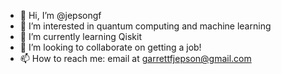- 👋 Hi, I’m @jepsongf
- 👀 I’m interested in quantum computing and machine learning
- 🌱 I’m currently learning Qiskit
- 💞️ I’m looking to collaborate on getting a job!
- 📫 How to reach me: email at garrettfjepson@gmail.com

<!---
jepsongf/jepsongf is a ✨ special ✨ repository because its `README.md` (this file) appears on your GitHub profile.
You can click the Preview link to take a look at your changes.
--->
